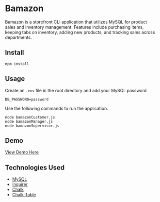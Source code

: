 # Bamazon
Bamazon is a storefront CLI application that utilizes MySQL for product sales and inventory management. Features include purchasing items, keeping tabs on inventory, adding new products, and tracking sales across departments.

## Install
```
npm install
```

## Usage
Create an `.env` file in the root directory and add your MySQL password.
```
DB_PASSWORD=password
```
Use the following commands to run the application.
```
node bamazonCustomer.js
node bamazonManager.js
node bamazonSupervisor.js
```

## Demo
[View Demo Here]()

## Technologies Used
* [MySQL](https://www.npmjs.com/package/mysql)
* [Inquirer](https://www.npmjs.com/package/inquirer)
* [Chalk](https://www.npmjs.com/package/chalk)
* [Chalk-Table](https://www.npmjs.com/package/chalk-table)